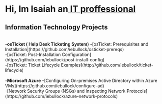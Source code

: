 <h1> Hi, Im Isaiah an<a href="https://www.linkedin.com/in/isaiah-bullock-3b5a20174/"> IT proffessional</a> </h1>

<h2>Information Technology Projects</h2>
<br>
-<b>osTicket ( Help Desk Ticketing System)</b>
  -[osTicket: Prerequisites and Installation](https://github.com/iebullock/osticket-prereqs)<br>
  -[osTicket: Post-Installation Configuration](https://github.com/iebullock/post-install-config)<br>
  -[osTicket: Ticket Lifecycle Examples](http;//github.com/iebullock/ticket-lifecycle)<br>
  <br>
 -<b>Microsoft Azure</b>
  -[Configuring  On-premises Active Directory within Azure VMs](https://github.com/iebullock/configure-ad)<br>
  -[Network Security Groups (NSGs) and Inspecting Network Protocols](https://github.com/iebullock/azure-network-protocols)<br>
